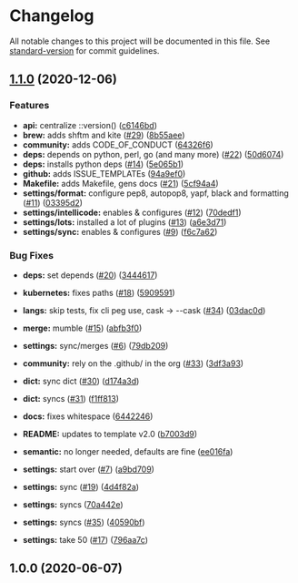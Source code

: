 # Changelog

All notable changes to this project will be documented in this file. See [standard-version](https://github.com/conventional-changelog/standard-version) for commit guidelines.

## [1.1.0](https://github.com/p6m7g8/p6df-vscode/compare/v1.0.0...v1.1.0) (2020-12-06)


### Features

* **api:** centralize ::version() ([c6146bd](https://github.com/p6m7g8/p6df-vscode/commit/c6146bddcf08295a27d27b5e304831b8ee1d968f))
* **brew:** adds shftm and kite ([#29](https://github.com/p6m7g8/p6df-vscode/issues/29)) ([8b55aee](https://github.com/p6m7g8/p6df-vscode/commit/8b55aee929342da530ae6df550cf33482af63b89))
* **community:** adds CODE_OF_CONDUCT ([64326f6](https://github.com/p6m7g8/p6df-vscode/commit/64326f6de5c6be9d0a53e45c7686f2f4a6737eeb))
* **deps:** depends on python, perl, go (and many more) ([#22](https://github.com/p6m7g8/p6df-vscode/issues/22)) ([50d6074](https://github.com/p6m7g8/p6df-vscode/commit/50d60742d3bb3971f21099a0ff81a191f52a33db))
* **deps:** installs python deps ([#14](https://github.com/p6m7g8/p6df-vscode/issues/14)) ([5e065b1](https://github.com/p6m7g8/p6df-vscode/commit/5e065b1a80e93d1b70a9200117e503e991931d47))
* **github:** adds ISSUE_TEMPLATEs ([94a9ef0](https://github.com/p6m7g8/p6df-vscode/commit/94a9ef0985f84177484449d126e7034add9703c0))
* **Makefile:** adds Makefile, gens docs ([#21](https://github.com/p6m7g8/p6df-vscode/issues/21)) ([5cf94a4](https://github.com/p6m7g8/p6df-vscode/commit/5cf94a4c986401ed29fd3d9fe2cd6b89f8e6a9c2))
* **settings/format:** configure pep8, autopop8, yapf, black and formatting ([#11](https://github.com/p6m7g8/p6df-vscode/issues/11)) ([03395d2](https://github.com/p6m7g8/p6df-vscode/commit/03395d2f4a0d47bf74195f5086e0a6d1872638a9))
* **settings/intellicode:** enables & configures ([#12](https://github.com/p6m7g8/p6df-vscode/issues/12)) ([70dedf1](https://github.com/p6m7g8/p6df-vscode/commit/70dedf15e6be225ea7bcb6095bef80dfb362d3e4))
* **settings/lots:** installed a lot of plugins ([#13](https://github.com/p6m7g8/p6df-vscode/issues/13)) ([a6e3d71](https://github.com/p6m7g8/p6df-vscode/commit/a6e3d71bad1950400fd8fbeab575f20df86d7274))
* **settings/sync:** enables & configures ([#9](https://github.com/p6m7g8/p6df-vscode/issues/9)) ([f6c7a62](https://github.com/p6m7g8/p6df-vscode/commit/f6c7a62721acd1e7632fa7ae79adddaa8ba353f7))


### Bug Fixes

* **deps:** set depends ([#20](https://github.com/p6m7g8/p6df-vscode/issues/20)) ([3444617](https://github.com/p6m7g8/p6df-vscode/commit/3444617bf83b866aa3e93e16fcee5a8807c37030))
* **kubernetes:** fixes paths ([#18](https://github.com/p6m7g8/p6df-vscode/issues/18)) ([5909591](https://github.com/p6m7g8/p6df-vscode/commit/590959127a00403aa9c66ce5d152c438ce174562))
* **langs:** skip tests, fix cli peg use, cask -> --cask ([#34](https://github.com/p6m7g8/p6df-vscode/issues/34)) ([03dac0d](https://github.com/p6m7g8/p6df-vscode/commit/03dac0d5fcb2806d6452063e0db6d07d7e497a17))
* **merge:** mumble ([#15](https://github.com/p6m7g8/p6df-vscode/issues/15)) ([abfb3f0](https://github.com/p6m7g8/p6df-vscode/commit/abfb3f091a339451ecdd10f0ca4c5f919b715eba))
* **settings:** sync/merges ([#6](https://github.com/p6m7g8/p6df-vscode/issues/6)) ([79db209](https://github.com/p6m7g8/p6df-vscode/commit/79db209b6c907c93b6538f747c72002d1aab6a3d))


* **community:** rely on the .github/ in the org ([#33](https://github.com/p6m7g8/p6df-vscode/issues/33)) ([3df3a93](https://github.com/p6m7g8/p6df-vscode/commit/3df3a9345ed55b3b7ff70e61b29f7c1661d51943))
* **dict:** sync dict ([#30](https://github.com/p6m7g8/p6df-vscode/issues/30)) ([d174a3d](https://github.com/p6m7g8/p6df-vscode/commit/d174a3d84ba0f9df8314f635c99416d122fc3cc3))
* **dict:** syncs ([#31](https://github.com/p6m7g8/p6df-vscode/issues/31)) ([f1ff813](https://github.com/p6m7g8/p6df-vscode/commit/f1ff813c320883bf2322fcf67f3a9098073b5264))
* **docs:** fixes whitespace ([6442246](https://github.com/p6m7g8/p6df-vscode/commit/6442246dccbdd0fbca8101dba51913b87434b998))
* **README:** updates to template v2.0 ([b7003d9](https://github.com/p6m7g8/p6df-vscode/commit/b7003d9870772579ab3ba330dc10d011f98fd195))
* **semantic:** no longer needed, defaults are fine ([ee016fa](https://github.com/p6m7g8/p6df-vscode/commit/ee016faeb0ee5742da5fa755853559575a2e7cb1))
* **settings:** start over ([#7](https://github.com/p6m7g8/p6df-vscode/issues/7)) ([a9bd709](https://github.com/p6m7g8/p6df-vscode/commit/a9bd7092cf92b7f9799345d830a5340505f32e16))
* **settings:** sync ([#19](https://github.com/p6m7g8/p6df-vscode/issues/19)) ([4d4f82a](https://github.com/p6m7g8/p6df-vscode/commit/4d4f82a2a1a2acf61beade0b8fb42a5c03164aaf))
* **settings:** syncs ([70a442e](https://github.com/p6m7g8/p6df-vscode/commit/70a442e0291c6839789c72e353fc8fabb0997684))
* **settings:** syncs ([#35](https://github.com/p6m7g8/p6df-vscode/issues/35)) ([40590bf](https://github.com/p6m7g8/p6df-vscode/commit/40590bf4c9f82c69091c9e6809a0088ff55dac1b))
* **settings:** take 50 ([#17](https://github.com/p6m7g8/p6df-vscode/issues/17)) ([796aa7c](https://github.com/p6m7g8/p6df-vscode/commit/796aa7c3bfbb8304c3e0736a6b4187789156f3db))

## 1.0.0 (2020-06-07)
